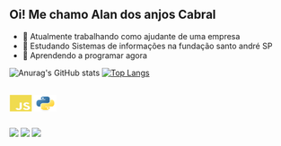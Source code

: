 ## Oi! Me chamo Alan dos anjos Cabral

- 🔭 Atualmente trabalhando como ajudante de uma empresa
- 📘 Estudando Sistemas de informações na fundação santo andré SP
- 🤖 Aprendendo a programar agora 

![Anurag's GitHub stats](https://github-readme-stats.vercel.app/api?username=AlanKenji7&show_icons=true&theme=tokyonight)
[![Top Langs](https://github-readme-stats.vercel.app/api/top-langs/?username=AlanKenji7&layout=compact)](https://github.com/anuraghazra/github-readme-stats)

<div style="display: inline_block"><br>
  <img align="center" alt="Rafa-Js" height="30" width="40" src="https://raw.githubusercontent.com/devicons/devicon/master/icons/javascript/javascript-plain.svg">
  <img align="center" alt="Rafa-Python" height="30" width="40" src="https://raw.githubusercontent.com/devicons/devicon/master/icons/python/python-original.svg">

</div>
  
  ##
 
<div> 

  <a href="https://www.instagram.com/xkeenji/" target="_blank"><img src="https://img.shields.io/badge/-Instagram-%23E4405F?style=for-the-badge&logo=instagram&logoColor=white" target="_blank"></a>
  <a href = "alanforkenji@gmail.com"><img src="https://img.shields.io/badge/-Gmail-%23333?style=for-the-badge&logo=gmail&logoColor=white" target="_blank"></a>
  <a href="https://www.linkedin.com/in/alan-dos-anjos-cabral-2bb7b9323/" target="_blank"><img src="https://img.shields.io/badge/-LinkedIn-%230077B5?style=for-the-badge&logo=linkedin&logoColor=white" target="_blank"></a> 
  
</div>

